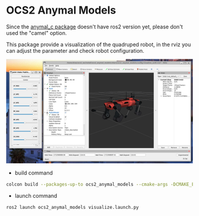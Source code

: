 # OCS2 Anymal Models

Since the [anymal_c package](https://github.com/ANYbotics/anymal_c_simple_description) doesn't have ros2 version yet, please don't used the "camel" option.

This package provide a visualization of the quadruped robot, in the rviz you can adjust the parameter and check robot configuration.

![image-20240806093456198](assets/image-20240806093456198.png)

* build command
```bash
colcon build --packages-up-to ocs2_anymal_models --cmake-args -DCMAKE_EXPORT_COMPILE_COMMANDS=ON -DCMAKE_BUILD_TYPE=RelWithDebInfo
```

* launch command
```bash
ros2 launch ocs2_anymal_models visualize.launch.py
```